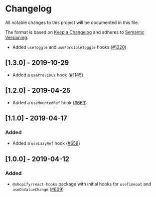 # Changelog

All notable changes to this project will be documented in this file.

The format is based on [Keep a Changelog](http://keepachangelog.com/en/1.0.0/)
and adheres to [Semantic Versioning](http://semver.org/spec/v2.0.0.html).

<!-- ## [Unreleased] -->

- Added `useToggle` and `useForcibleToggle` hooks ([#1220](https://github.com/Shopify/quilt/pull/1220))

## [1.3.0] - 2019-10-29

- Added a `usePrevious` hook ([#1145](https://github.com/Shopify/quilt/pull/1145))

## [1.2.0] - 2019-04-25

- Added a `useMountedRef` hook ([#663](https://github.com/Shopify/quilt/pull/663))

## [1.1.0] - 2019-04-17

### Added

- Added a `useLazyRef` hook ([#659](https://github.com/Shopify/quilt/pull/659))

## [1.0.0] - 2019-04-12

### Added

- `@shopify/react-hooks` package with initial hooks for `useTimeout` and `useOnValueChange` ([#609](https://github.com/Shopify/quilt/pull/609))
